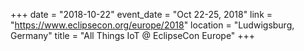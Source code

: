 +++
date = "2018-10-22"
event_date = "Oct 22-25, 2018"
link = "https://www.eclipsecon.org/europe/2018"
location = "Ludwigsburg, Germany"
title = "All Things IoT @ EclipseCon Europe"
+++